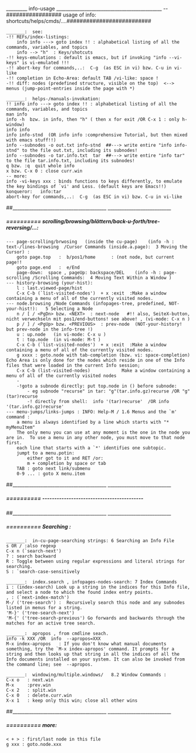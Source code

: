_________ info-usage _____________________________________________
--#################  usage of info: shortcuts/helps/cmds/....##########################

	_______:  see:
	-!! REFs/index-listings:
		info info ---> goto index !! : alphabetical listing of all the commands, variables, and topics
		info --> "h"  : Keys/shotcuts
	-!! keys-emulations : default is emacs, but if invoking "info --vi-keys" is vi-emulated !!!
	-!! abort-key for commands,..:  C-g  (as ESC in vi) bzw. C-u in vi-like
	-!! completion in Echo-Area: default TAB /vi-like: space !
	-!! diff: nodes (predefined structure, visible on the top)  <-->  menus (jump-point-entries inside the page with *)

	_______:  helps-/manuals-invokation:
	!! info info ---> goto index !! : alphabetical listing of all the commands, variables, and topics
	man info
	info -h  bzw. in info, then "h" ( then x for exit /OR C-x 1 : only h-window)
	info info
	info info-stnd  (OR info info :comprehensive Tutorial, but then mixed with emacs stuff!!)
	info --subnodes -o out.txt info-stnd  ##---> write entire "info info-stnd" to the file out.txt, including its subnodes!
	info --subnodes -o tar.info.txt  tar  ##---> write entire "info tar"  to the file tar.info.txt, including its subnodes!
	q bzw. :q  quit whole info
	x bzw. C-x 0 : close curr.win
	-- more:
	info -vi-keys xxx : binds functions to keys differently, to emulate the key bindings of `vi' and Less. (default keys are Emacs!!)
	konqueror:   info:tar
	abort-key for commands,..:  C-g  (as ESC in vi) bzw. C-u in vi-like
##________________________________________  ___________________________


#####  ==========  scrolling/browsing/blättern/back-u-forth/tree-reversing/...:
	--- page-scrolling/brwosing   (inside the cu-page)    (info -h : text-/lines-browsing  /Cursor Commands (inside.a.page):  3 Moving the Cursor) :
		goto page.top 	:  b/pos1/home		: (not node, but current page!!
		goto page.end 	:  e/End
		page-down:  space , pageUp: backspace/DEL    (info -h : page-scrolling /Scrolling Commands:  4 Moving Text Within a Window )
	--- history-browsing (your-hist):
		l : last.viewed-page/hist
		C-x C-b (`list-visited-nodes')  + x :exit  :Make a window containing a menu of all of the currently visited nodes.
	--- node.browsing /Node Commands (infopages-tree, predefined, NOT-your-hist!):   5 Selecting a Node
		n / [ / <PgDn> bzw. <NEXT>  : next-node   #!! also, SeiteX-button, nicht verwechseln mit pos1/end-buttons! see above! , (vi-mode: C-x n ) 
		p / ] / <PgUp> bzw. <PREVIOUS>  : prev-node  (NOT-your-history! but prev-node in the info-tree !)
		u : up.node   (in vi-mode: C-x u )
		t : top.node  (in vi-mode: M-t )
		C-x C-b (`list-visited-nodes')  + x :exit  :Make a window containing a menu of all of the currently visited nodes.
		g xxxx : goto.node with tab-completion (bzw. vi: space-completion)  Echo Area is only done for the nodes which reside in one of the Info files that were loaded in the current Info session;
		C-x C-b (list-visited-nodes)            Make a window containing a menu of all of the currently visited nodes
		-
		-!goto a subnode directly: put top.node in () before subnode:
			- eg subnode "recurse" in tar: "g"(tar.info.gz)recurse /OR "g"(tar)recurse
			-! directly from shell:  info '(tar)recurse'  /OR info '(tar.info.gz)recurse'
	--- menu-jumps/links-jumps : INFO: Help-M / 1.6 Menus and the `m' command :
		a menu is always identified by a line which starts with "* myMenuItem"
		The only menu you can use at any moment is the one in the node you are in.  To use a menu in any other node, you must move to that node first.
		each line that starts with a `*' identifies one subtopic.
		jumpt to a menu.potin:
			either got to it and RET /or:
			m + completion by space or tab
		TAB	: goto next link/submenu
		0-9 ...	: goto X menu.item
##________________________________________  ___________________________


#####  ==========  ------------------------------------------
##________________________________________  ___________________________


#####  ==========  Searching :

	_______:  in-cu-page-searching strings: 6 Searching an Info File
	s OR / :also regexp
	C-x n (`search-next')
	? : search backward
	R : Toggle between using regular expressions and literal strings for searching.
	S : `search-case-sensitively

	_______:  index.search , infopages-nodes-search: 7 Index Commands
	i : (index-search) Look up a string in the indices for this Info file, and select a node to which the found index entry points.
	, : (`next-index-match')
	M-/ ('tree-search') :  Recursively search this node and any subnodes listed in menus for a string.
	'M-}' ('tree-search-next')
	'M-{' ('tree-search-previous') Go forwards and backwards through the matches for an active tree search.

	_______:  apropos , from cmdline seach.
	info -k XXX /OR  info  --apropos=XXX
	M-x index-apropos	: If you don't know what manual documents something, try the `M-x index-apropos' command. It prompts for a string and then looks up that string in all the indices of all the Info documents installed on your system. It can also be invoked from the command line; see  --apropos.

	_______:  windowing/multiple.windows/   8.2 Window Commands :
	C-x o	: next.win
	M-x		:prev.win
	C-x 2	: split.win
	C-x	0	: delete.curr.win
	X-x 1	: keep only this win; close all other wins
##________________________________________  ___________________________


#####  ==========  more:
	< + > : first/last node in this file
	g xxx : goto.node.xxx
